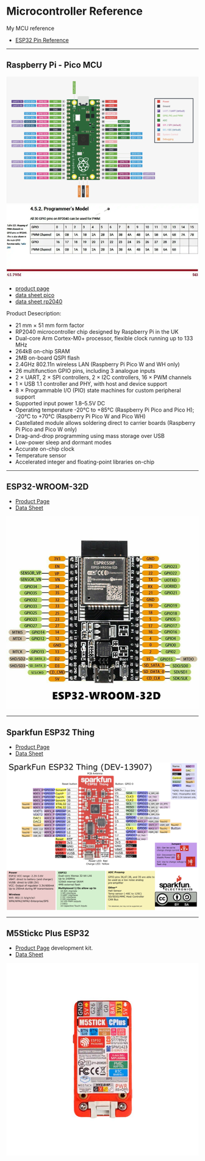 # Microcontroller Reference

My MCU reference

* [ESP32 Pin Reference](https://randomnerdtutorials.com/esp32-pinout-reference-gpios/)

---

## Raspberry Pi - Pico MCU

![pico pins](img/pico-pins.png)
![pico pwm](img/pico-GPIO-PWM-Table.png)

* [product page](https://www.raspberrypi.com/products/raspberry-pi-pico/)
* [data sheet pico](https://datasheets.raspberrypi.com/pico/pico-datasheet.pdf)
* [data sheet rp2040](https://datasheets.raspberrypi.org/rp2040/rp2040-datasheet.pdf)

Product Desecription:

* 21 mm × 51 mm form factor
* RP2040 microcontroller chip designed by Raspberry Pi in the UK
* Dual-core Arm Cortex-M0+ processor, flexible clock running up to 133 MHz
* 264kB on-chip SRAM
* 2MB on-board QSPI flash
* 2.4GHz 802.11n wireless LAN (Raspberry Pi Pico W and WH only)
* 26 multifunction GPIO pins, including 3 analogue inputs
* 2 × UART, 2 × SPI controllers, 2 × I2C controllers, 16 × PWM channels
* 1 × USB 1.1 controller and PHY, with host and device support
* 8 × Programmable I/O (PIO) state machines for custom peripheral support
* Supported input power 1.8–5.5V DC
* Operating temperature -20°C to +85°C (Raspberry Pi Pico and Pico H); -20°C to +70°C (Raspberry Pi Pico W and Pico WH)
* Castellated module allows soldering direct to carrier boards (Raspberry Pi Pico and Pico W only)
* Drag-and-drop programming using mass storage over USB
* Low-power sleep and dormant modes
* Accurate on-chip clock
* Temperature sensor
* Accelerated integer and floating-point libraries on-chip

---

## ESP32-WROOM-32D

* [Product Page](https://www.espressif.com/en/products/modules)
* [Data Sheet](https://www.espressif.com/sites/default/files/documentation/esp32-wroom-32d_esp32-wroom-32u_datasheet_en.pdf)

![esp32-wroom-32d-pins.jpeg](img/esp32-wroom-32d-pins.jpeg)

---

## Sparkfun ESP32 Thing

* [Product Page](https://www.sparkfun.com/products/13907)
* [Data Sheet](https://cdn.sparkfun.com/assets/learn_tutorials/5/0/7/ESP32ThingV1a.pdf)

![Spartfun-esp32-thing.png](img/Spartfun-esp32-thing.png)

---

## M5Stickc Plus ESP32

* [Product Page](https://shop.m5stack.com/products/m5stickc-plus-esp32-pico-mini-iot-development-kit) development kit.
* [Data Sheet](https://cdn.competec.ch/documents2/8/5/9/185624958/185624958.pdf)

![M5Stickc Plus ESP32](img/M5Stick-Plus-ESP32.webp)

